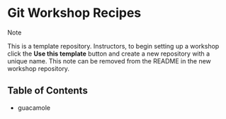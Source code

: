 # Git Workshop Recipes

> [!NOTE]
> This is a template repository. Instructors, to begin setting up a workshop click the **Use this template** button and create a new repository with a unique name. This note can be removed from the README in the new workshop repository.

## Table of Contents

- guacamole
